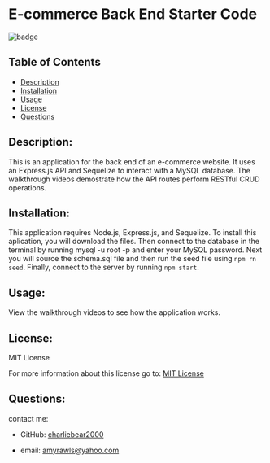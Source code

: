 # E-commerce Back End Starter Code


![badge](https://img.shields.io/badge/License-MIT-yellow.svg)

  ## Table of Contents
  - [Description](#description)
  - [Installation](#installation)
  - [Usage](#usage)
  - [License](#license)
  - [Questions](#questions)

  ## Description:
  
   This is an application for the back end of an e-commerce website. It uses an Express.js API and Sequelize to interact with a MySQL database.  The walkthrough videos demostrate how the API routes perform RESTful CRUD operations.
 
  ## Installation:

  This application requires Node.js, Express.js, and Sequelize.  To install this aplication, you will download the files. Then connect to the database in the terminal by running mysql -u root -p and enter your MySQL password. Next you will source the schema.sql file and then run the seed file using `npm rn seed`.  Finally, connect to the server by running `npm start`.

  ## Usage:

  View the walkthrough videos to see how the application works.


  ## License:
  MIT License

  For more information about this license go to: [MIT License](https://choosealicense.com/licenses/mit//gpl-3.0/)

  ## Questions:
  contact me:

  - GitHub: [charliebear2000](https://github.com/charliebear2000)

  - email: amyrawls@yahoo.com

  